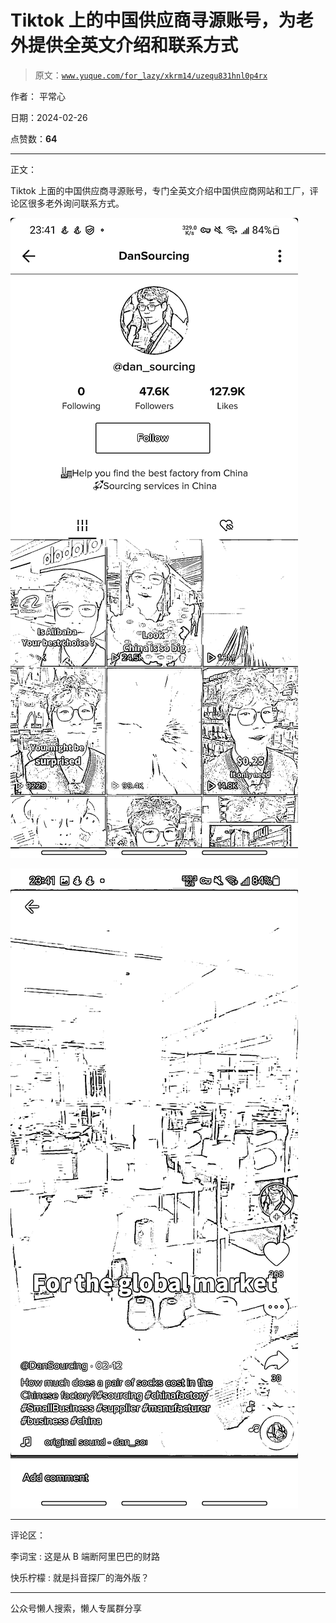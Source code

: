 # Tiktok 上的中国供应商寻源账号，为老外提供全英文介绍和联系方式

> 原文：[`www.yuque.com/for_lazy/xkrm14/uzequ831hnl0p4rx`](https://www.yuque.com/for_lazy/xkrm14/uzequ831hnl0p4rx)

作者： 平常心

日期：2024-02-26

点赞数：**64**

* * *

正文：

Tiktok 上面的中国供应商寻源账号，专门全英文介绍中国供应商网站和工厂，评论区很多老外询问联系方式。

![](img/bbf58a7f81da45dc8dfb299a5fc38348.png)

![](img/744cabe968f61bc041594b278ae2e91b.png)

* * *

评论区：

李词宝 : 这是从 B 端断阿里巴巴的财路

快乐柠檬 : 就是抖音探厂的海外版？

* * *

公众号懒人搜索，懒人专属群分享
